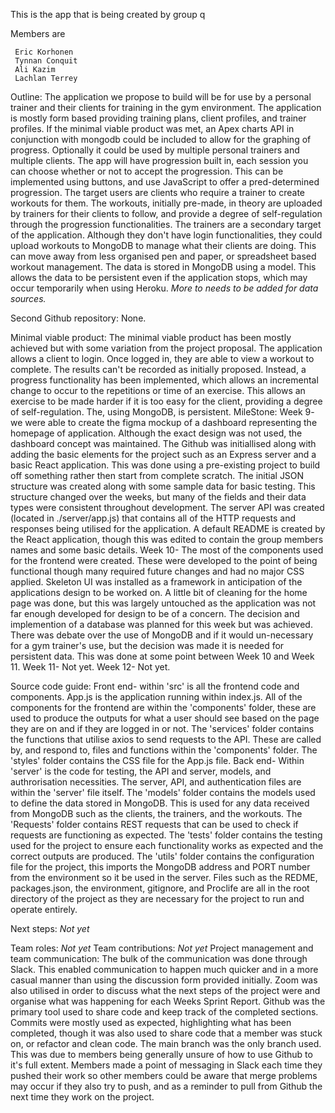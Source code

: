 This is the app that is being created by group q

Members are 

     Eric Korhonen
     Tynnan Conquit
     Ali Kazim
     Lachlan Terrey

Outline: The application we propose to build will be for use by a personal trainer and their clients for training in the gym environment. The application is mostly form based providing training plans, client profiles, and trainer profiles. If the minimal viable product was met, an Apex charts API in conjunction with mongodb could be included to allow for the graphing of progress. Optionally it could be used by multiple personal trainers and multiple clients.
The app will have progression built in, each session you can choose whether or not to accept the progression. This can be implemented using buttons, and use JavaScript to offer a pred-determined progression.
The target users are clients who require a trainer to create workouts for them. The workouts, initially pre-made, in theory are uploaded by trainers for their clients to follow, and provide a degree of self-regulation through the progression functionalities. The trainers are a secondary target of the application. Although they don't have login functionalities, they could upload workouts to MongoDB to manage what their clients are doing. This can move away from less organised pen and paper, or spreadsheet based workout management.
The data is stored in MongoDB using a model. This allows the data to be persistent even if the application stops, which may occur temporarily when using Heroku.  *More to needs to be added for data sources.*

Second Github repository: None.

Minimal viable product: The minimal viable product has been mostly achieved but with some variation from the project proposal. The application allows a client to login. Once logged in, they are able to view a workout to complete. The results can't be recorded as initially proposed. Instead, a progress functionality has been implemented, which allows an incremental change to occur to the repetitions or time of an exercise. This allows an exercise to be made harder if it is too easy for the client, providing a degree of self-regulation. The, using MongoDB, is persistent.
MileStone:
Week 9- we were able to create the figma mockup of a dashboard representing the homepage of application. Although the exact design was not used, the dashboard concept was maintained. The Github was initiallised along with adding the basic elements for the project such as an Express server and a basic React application. This was done using a pre-existing project to build off something rather then start from complete scratch.
The initial JSON structure was created along with some sample data for basic testing. This structure changed over the weeks, but many of the fields and their data types were consistent throughout development.
The server API was created (located in ./server/app.js) that contains all of the HTTP requests and responses being utilised for the application.
A default README is created by the React application, though this was edited to contain the group members names and some basic details.
Week 10- The most of the components used for the frontend were created. These were developed to the point of being functional though many required future changes and had no major CSS applied.
Skeleton UI was installed as a framework in anticipation of the applications design to be worked on. A little bit of cleaning for the home page was done, but this was largely untouched as the application was not far enough developed for design to be of a concern.
The decision and implemention of a database was planned for this week but was achieved. There was debate over the use of MongoDB and if it would un-necessary for a gym trainer's use, but the decision was made it is needed for persistent data. This was done at some point between Week 10 and Week 11.
Week 11- Not yet.
Week 12- Not yet.

Source code guide:
Front end- within 'src' is all the frontend code and components. App.js is the application running within index.js.
All of the components for the frontend are within the 'components' folder, these are used to produce the outputs for what a user should see based on the page they are on and if they are logged in or not.
The 'services' folder contains the functions that utilise axios to send requests to the API. These are called by, and respond to, files and functions within the 'components' folder.
The 'styles' folder contains the CSS file for the App.js file.
Back end- Within 'server' is the code for testing, the API and server, models, and authrorisation necessities. The server, API, and authentication files are within the 'server' file itself.
The 'models' folder contains the models used to define the data stored in MongoDB. This is used for any data received from MongoDB such as the clients, the trainers, and the workouts.
The 'Requests' folder contains REST requests that can be used to check if requests are functioning as expected.
The 'tests' folder contains the testing used for the project to ensure each functionality works as expected and the correct outputs are produced.
The 'utils' folder contains the configuration file for the project, this imports the MongoDB address and PORT number from the environment so it be used in the server.
Files such as the REDME, packages.json, the environment, gitignore, and Proclife are all in the root directory of the project as they are necessary for the project to run and operate entirely.

Next steps: *Not yet*

Team roles: *Not yet*
Team contributions: *Not yet*
Project management and team communication: The bulk of the communication was done through Slack. This enabled communication to happen much quicker and in a more casual manner than using the discussion form provided initially. Zoom was also utilised in order to discuss what the next steps of the project were and organise what was happening for each Weeks Sprint Report.
Github was the primary tool used to share code and keep track of the completed sections. Commits were mostly used as expected, highlighting what has been completed, though it was also used to share code that a member was stuck on, or refactor and clean code. The main branch was the only branch used. This was due to members being generally unsure of how to use Github to it's full extent. Members made a point of messaging in Slack each time they pushed their work so other members could be aware that merge problems may occur if they also try to push, and as a reminder to pull from Github the next time they work on the project.
